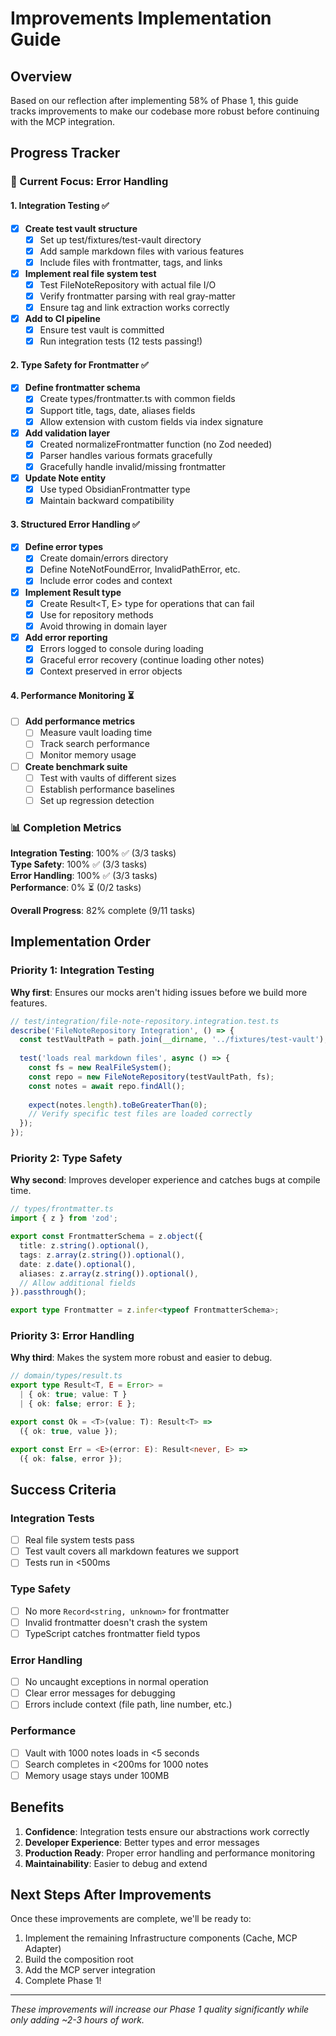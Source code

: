 # Improvements Implementation Guide

## Overview

Based on our reflection after implementing 58% of Phase 1, this guide tracks improvements to make our codebase more robust before continuing with the MCP integration.

## Progress Tracker

### 🎯 Current Focus: Error Handling

#### 1. Integration Testing ✅
- [x] **Create test vault structure**
  - [x] Set up test/fixtures/test-vault directory
  - [x] Add sample markdown files with various features
  - [x] Include files with frontmatter, tags, and links
- [x] **Implement real file system test**
  - [x] Test FileNoteRepository with actual file I/O
  - [x] Verify frontmatter parsing with real gray-matter
  - [x] Ensure tag and link extraction works correctly
- [x] **Add to CI pipeline**
  - [x] Ensure test vault is committed
  - [x] Run integration tests (12 tests passing!)

#### 2. Type Safety for Frontmatter ✅
- [x] **Define frontmatter schema**
  - [x] Create types/frontmatter.ts with common fields
  - [x] Support title, tags, date, aliases fields
  - [x] Allow extension with custom fields via index signature
- [x] **Add validation layer**
  - [x] Created normalizeFrontmatter function (no Zod needed)
  - [x] Parser handles various formats gracefully
  - [x] Gracefully handle invalid/missing frontmatter
- [x] **Update Note entity**
  - [x] Use typed ObsidianFrontmatter type
  - [x] Maintain backward compatibility

#### 3. Structured Error Handling ✅
- [x] **Define error types**
  - [x] Create domain/errors directory
  - [x] Define NoteNotFoundError, InvalidPathError, etc.
  - [x] Include error codes and context
- [x] **Implement Result type**
  - [x] Create Result<T, E> type for operations that can fail
  - [x] Use for repository methods
  - [x] Avoid throwing in domain layer
- [x] **Add error reporting**
  - [x] Errors logged to console during loading
  - [x] Graceful error recovery (continue loading other notes)
  - [x] Context preserved in error objects

#### 4. Performance Monitoring ⏳
- [ ] **Add performance metrics**
  - [ ] Measure vault loading time
  - [ ] Track search performance
  - [ ] Monitor memory usage
- [ ] **Create benchmark suite**
  - [ ] Test with vaults of different sizes
  - [ ] Establish performance baselines
  - [ ] Set up regression detection

### 📊 Completion Metrics

**Integration Testing**: 100% ✅ (3/3 tasks)  
**Type Safety**: 100% ✅ (3/3 tasks)  
**Error Handling**: 100% ✅ (3/3 tasks)  
**Performance**: 0% ⏳ (0/2 tasks)

**Overall Progress**: 82% complete (9/11 tasks)

## Implementation Order

### Priority 1: Integration Testing
**Why first**: Ensures our mocks aren't hiding issues before we build more features.

```typescript
// test/integration/file-note-repository.integration.test.ts
describe('FileNoteRepository Integration', () => {
  const testVaultPath = path.join(__dirname, '../fixtures/test-vault');
  
  test('loads real markdown files', async () => {
    const fs = new RealFileSystem();
    const repo = new FileNoteRepository(testVaultPath, fs);
    const notes = await repo.findAll();
    
    expect(notes.length).toBeGreaterThan(0);
    // Verify specific test files are loaded correctly
  });
});
```

### Priority 2: Type Safety
**Why second**: Improves developer experience and catches bugs at compile time.

```typescript
// types/frontmatter.ts
import { z } from 'zod';

export const FrontmatterSchema = z.object({
  title: z.string().optional(),
  tags: z.array(z.string()).optional(),
  date: z.date().optional(),
  aliases: z.array(z.string()).optional(),
  // Allow additional fields
}).passthrough();

export type Frontmatter = z.infer<typeof FrontmatterSchema>;
```

### Priority 3: Error Handling
**Why third**: Makes the system more robust and easier to debug.

```typescript
// domain/types/result.ts
export type Result<T, E = Error> = 
  | { ok: true; value: T }
  | { ok: false; error: E };

export const Ok = <T>(value: T): Result<T> => 
  ({ ok: true, value });

export const Err = <E>(error: E): Result<never, E> => 
  ({ ok: false, error });
```

## Success Criteria

### Integration Tests
- [ ] Real file system tests pass
- [ ] Test vault covers all markdown features we support
- [ ] Tests run in <500ms

### Type Safety
- [ ] No more `Record<string, unknown>` for frontmatter
- [ ] Invalid frontmatter doesn't crash the system
- [ ] TypeScript catches frontmatter field typos

### Error Handling
- [ ] No uncaught exceptions in normal operation
- [ ] Clear error messages for debugging
- [ ] Errors include context (file path, line number, etc.)

### Performance
- [ ] Vault with 1000 notes loads in <5 seconds
- [ ] Search completes in <200ms for 1000 notes
- [ ] Memory usage stays under 100MB

## Benefits

1. **Confidence**: Integration tests ensure our abstractions work correctly
2. **Developer Experience**: Better types and error messages
3. **Production Ready**: Proper error handling and performance monitoring
4. **Maintainability**: Easier to debug and extend

## Next Steps After Improvements

Once these improvements are complete, we'll be ready to:
1. Implement the remaining Infrastructure components (Cache, MCP Adapter)
2. Build the composition root
3. Add the MCP server integration
4. Complete Phase 1!

---

*These improvements will increase our Phase 1 quality significantly while only adding ~2-3 hours of work.*